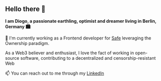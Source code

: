## Hello there 🙋

**I am Diogo, a passionate earthling, optimist and dreamer living in Berlin, Germany 🏙**

🔭 I'm currently working as a Frontend developer for [Safe](https://gnosis-safe.io/) leveraging the Ownership paradigm.

As a Web3 believer and enthusiast, I love the fact of working in open-source software, contributing to a decentralized and censorship-resistant Web

📫 You can reach out to me through my [LinkedIn](https://www.linkedin.com/in/diogo-soares-28771178/)
